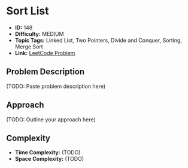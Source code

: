 # Sort List

- **ID:** 148
- **Difficulty:** MEDIUM
- **Topic Tags:** Linked List, Two Pointers, Divide and Conquer, Sorting, Merge Sort
- **Link:** [LeetCode Problem](https://leetcode.com/problems/sort-list/description/)

## Problem Description

(TODO: Paste problem description here)

## Approach

(TODO: Outline your approach here)

## Complexity

- **Time Complexity:** (TODO)
- **Space Complexity:** (TODO)
